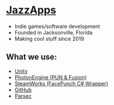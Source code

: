 # [JazzApps](https://jazzapps.xyz)

- Indie games/software development 
- Founded in Jacksonville, Florida
- Making cool stuff since 2019

## What we use:
- [Unity](https://unity3d.com/get-unity/download)
- [PhotonEngine (PUN & Fusion)](https://www.photonengine.com/)
- [SteamWorks (FacePunch C# Wrapper)](https://wiki.facepunch.com/steamworks/)
- [GitHub](https://github.com/JazzAppsGames)
- [Parsec](https://parsec.app/)
